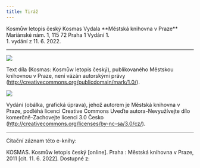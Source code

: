 ```yaml
---
title: Tiráž
---
```


<section>  
Kosmůw letopis český    
Kosmas  
Vydala **Městská knihovna v Praze**    
Mariánské nám. 1, 115 72 Praha 1  
Vydání 1.    
</section>  
1. vydání z 11. 6. 2022.

***

![](../Images/pd-88x31.png)  

Text díla (Kosmas: Kosmůw letopis český), publikovaného Městskou knihovnou v Praze, není vázán autorskými právy (http://creativecommons.org/publicdomain/mark/1.0/).

![](../Images/88x31.png)  

Vydání (obálka, grafická úprava), jehož autorem je Městská knihovna v Praze, podléhá licenci Creative Commons Uveďte autora-Nevyužívejte dílo komerčně-Zachovejte licenci 3.0 Česko (http://creativecommons.org/licenses/by-nc-sa/3.0/cz/).

</section>

***

Citační záznam této e-knihy:

KOSMAS. Kosmůw letopis český \[online\].  Praha : Městská knihovna v Praze, 2011 \[cit. 11. 6. 2022]. Dostupné z: <next-book-url>